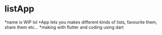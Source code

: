 # listApp

*name is WIP lol
*App lets you makes different kinds of lists, favourite them, share them etc...
*making with flutter and coding using dart

